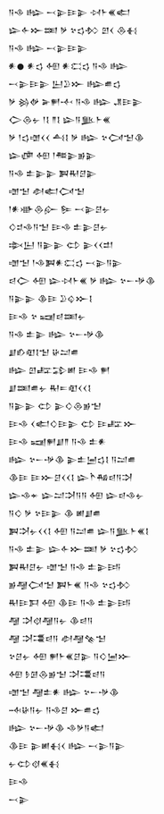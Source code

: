 <div class='block'>
<div class='line'>𒀀𒈾 𒈗 𒁁𒉌𒄿𒉌 𒀴𒈨𒌍𒅗</div>
<div class='line'>𒇽𒅆𒁍𒌅 𒃻 𒆳𒌓𒁴 𒇻𒌋 𒁲𒈬</div>
<div class='line'>𒀀𒈾 𒈗 𒁁𒉌𒄿𒉌</div>
<div class='line'>𒀭𒊹 𒀭𒌓 𒅇 𒀭𒀫𒌓 𒀀𒈾 𒈗</div>
<div class='line'>𒁁𒉌𒄿𒉌 𒌨𒊒𒁍 𒈗𒌑𒌓</div>
<div class='line'>𒃻 𒄒𒉻 𒅕𒂍𒋾 𒀀𒈾 𒈗 𒂗𒄿𒉌</div>
<div class='line'>𒀖𒁲𒉡 𒁹𒋙 𒈫𒋙 𒇽𒀀𒆥𒈨𒌍</div>
<div class='line'>𒃻 𒁹𒌓𒌝𒌋𒌋 𒋀𒋙 𒃻 𒈗 𒆳𒉏𒈠𒆠</div>
<div class='line'>𒇽𒂈 𒅇 𒁹𒍣𒉌𒂊𒉌</div>
<div class='line'>𒀀𒈾 𒉺𒉌𒉌 𒀉𒊑𒆪𒉌</div>
<div class='line'>𒌝𒈠 𒀠𒅗𒉏𒈠</div>
<div class='line'>𒁹𒀭𒀝𒁲𒅎 𒌉 𒁁𒉌𒆪𒉡</div>
<div class='line'>𒄭𒄑𒈾𒀀𒈠 𒄿𒈾 𒉺𒉌𒆪𒉡</div>
<div class='line'>𒇸𒌨 𒀀𒉌𒉌 𒌌 𒉌𒌋𒌋𒄥</div>
<div class='line'>𒌝𒈠 𒁹𒈾𒀉𒀭𒀫𒌓 𒁁𒉌𒀀𒉌</div>
<div class='line'>𒁀𒀖 𒅇 𒇽𒀴𒈨𒌍 𒃻 𒈗 𒆳𒀸𒋩𒆠</div>
<div class='line'>𒀀𒉌𒉌 𒆠𒄿 𒊒𒌒𒁍𒋙</div>
<div class='line'>𒄿𒈾 𒆳 𒍢𒁀𒌅𒉡</div>
<div class='line'>𒀀𒈾 𒉺𒉌 𒈗 𒆳𒀸𒋩𒆠</div>
<div class='line'>𒋗𒁓𒊏𒋙𒈠 𒄩𒁺𒌑</div>
<div class='line'>𒈗 𒇻𒊐𒁉𒅖 𒄿𒈾 𒂍</div>
<div class='line'>𒋗𒌅𒌑𒉡 𒊑𒋰𒊏𒌋𒌋𒋙</div>
<div class='line'>𒀀𒉌𒉌 𒌌 𒉌𒄭𒁲𒂊𒈠</div>
<div class='line'>𒄿𒈾 𒌋𒅗𒄭𒄿𒉌 𒌌 𒄿𒊐𒁍</div>
<div class='line'>𒄿𒈾 𒍢𒂍𒋗𒈫 𒀀𒈾 𒉺𒀭</div>
<div class='line'>𒈗 𒆳𒀸𒋩𒆠 𒉌𒉺𒅁𒌓𒋙 𒀀𒁺𒌑</div>
<div class='line'>𒆠𒄿 𒄿𒁍𒆪𒌋𒌋𒋙 𒇽𒋻𒄀𒁀𒀀𒋫</div>
<div class='line'>𒇽𒈾𒄬 𒇽𒁺𒋫𒀀𒀀 𒅇 𒇽𒁀𒈾𒉡</div>
<div class='line'>𒀀𒄭 𒃻 𒆳𒄿𒉌 𒆠 𒅖𒋗𒌑</div>
<div class='line'>𒀉𒋫𒉡𒌋𒌋𒋙 𒅇 𒀀𒁺𒌑 𒇽𒀀𒆥𒈨𒌍𒋙</div>
<div class='line'>𒀀𒈾 𒉺𒉌 𒇽𒅆𒁍𒌅 𒃻 𒆳𒌓𒁴</div>
<div class='line'>𒀉𒊑𒆪𒉡 𒌝𒈠 𒀀𒈾 𒉺𒉌𒅀</div>
<div class='line'>𒂊𒆷𒉏𒈠 𒀉𒈨𒌍 𒀀𒈾 𒆳𒌓𒁴</div>
<div class='line'>𒊑𒄿𒁕 𒅇 𒆠𒄿 𒀀𒈾 𒉺𒉌𒅀</div>
<div class='line'>𒆷 𒋫𒋼𒆷𒀀𒉡 𒆠𒁀𒀀</div>
<div class='line'>𒆷 𒋫𒃮𒁀𒀀 𒀠𒆷𒆚𒈠</div>
<div class='line'>𒆳𒆪𒉡 𒅇 𒂍𒈨𒌍𒆪𒉌 𒀀𒄭𒅁𒁍</div>
<div class='line'>𒅇 𒊩𒌆𒁲𒂊𒈠 𒋫𒃮𒁀𒀀</div>
<div class='line'>𒌝𒈠 𒆷𒉺𒀭 𒈗 𒆳𒀸𒋩𒆠</div>
<div class='line'>𒁄𒄩𒀀𒉡 𒀀𒈾𒆪 𒁍𒌑𒌓</div>
<div class='line'>𒈗 𒆳𒀸𒋩𒆠 𒈾𒃻𒀀𒅗</div>
<div class='line'>𒆠𒄿 𒉌𒅖𒈬𒌋 𒈗 𒁁𒉌𒀀𒉌</div>
<div class='line'>𒉡𒌌𒋼𒌍𒈬</div>
<div class='line'>𒄿𒈾</div>
<div class='line'>𒁁𒉌</div>
</div>